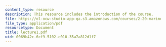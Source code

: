 ```yaml
---
content_type: resource
description: This resource includes the introduction of the course.
file: https://ol-ocw-studio-app-qa.s3.amazonaws.com/courses/2-20-marine-hydrodynamics-13-021-spring-2005/0069b42c6cf95102c01035a7a812d1f7_lecture1.pdf
file_type: application/pdf
resourcetype: Document
title: lecture1.pdf
uid: 0069b42c-6cf9-5102-c010-35a7a812d1f7
---
```

